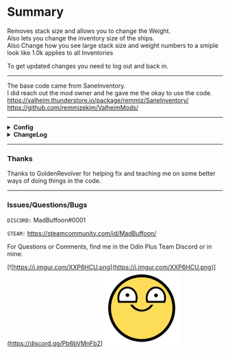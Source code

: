 ﻿# Summary
Removes stack size and allows you to change the Weight.<br/>
Also lets you change the inventory size of the ships.<br/>
Also Change how you see large stack size and weight numbers to a smiple look like 1.0k applies to all Inventories

To get updated changes you need to log out and back in.<br/>

---

The base code came from SaneInventory.<br/>
I did reach out the mod owner and he gave me the okay to use the code.<br/>
https://valheim.thunderstore.io/package/remmiz/SaneInventory/<br/>
https://github.com/remmizekim/ValheimMods/<br/>

---

<details>
<summary><b> 
 Config 
</b></summary>

![ConfigSettings](https://raw.githubusercontent.com/MadBuffoon/WeightBase/main/ScreenShots/ConfigSettings.png)

</details> 

<details>
<summary><b> 
 ChangeLog 
</b></summary>

## Newest to Oldest

| Version | Changes |
|----|----|
| 1.0.3 | - Changed Ship cargo size to default to false<br/> - Add penalties to ships just like carts<br/> - Add more config options: Weight Matters, Weight Capacity Scale, Got Weight?, Sinking<br/>
| 1.0.2 | - Removed Ship weight limit for now.<br/> - Change how it updates stack size and weight.(All you need to do to get updated changes is to log out and back in.)<br/> - Change how you see large stack size and weight numbers to a smiple look like 1.0k applies to all Inventories<br/> - Change the stack size from 2,147,483,647 to 1,000,000 cause it was causing crashing.<br/>
| 1.0.1 | - Read Me update to include the OG mod links.<br/> - Fixed the Max weight not updating to your current max weight limit.<br/>
| 1.0.0 | - Release<br/>
</details> 

---

### Thanks
Thanks to GoldenRevolver for helping fix and teaching me on some better ways of doing things in the code.

---

### Issues/Questions/Bugs

`DISCORD:` MadBuffoon#0001

`STEAM:` https://steamcommunity.com/id/MadBuffoon/

For Questions or Comments, find me in the Odin Plus Team Discord or in mine:

[![https://i.imgur.com/XXP6HCU.png](https://i.imgur.com/XXP6HCU.png)](https://discord.gg/Pb6bVMnFb2)
<a href="https://discord.gg/pdHgy6Bsng"><img src="https://raw.githubusercontent.com/MadBuffoon/MadClownWorld/main/Textures/Face.png" href="https://discord.gg/8tHgEk" width="175" height="175"></a>
